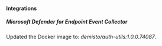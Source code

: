 
#### Integrations

##### Microsoft Defender for Endpoint Event Collector

Updated the Docker image to: *demisto/auth-utils:1.0.0.74087*.
